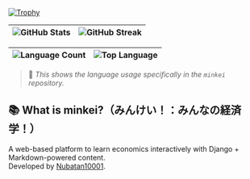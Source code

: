 [![Trophy](https://github-profile-trophy.vercel.app/?username=Nubatan10001&margin-w=10&no-frame=true)](https://github.com/ryo-ma/github-profile-trophy)

| ![GitHub Stats](https://github-readme-stats.vercel.app/api?username=Nubatan10001&show_icons=true&hide=contribs&count_private=true) | ![GitHub Streak](https://github-readme-streak-stats.herokuapp.com?user=Nubatan10001) |
|---|---|

| ![Language Count](https://img.shields.io/github/languages/count/Nubatan10001/minkei) | ![Top Language](https://img.shields.io/github/languages/top/Nubatan10001/minkei) |
|---|---|

> 📌 *This shows the language usage specifically in the `minkei` repository.*

## 📚 What is minkei?（みんけい！：みんなの経済学！）

A web-based platform to learn economics interactively with Django + Markdown-powered content.   
Developed by [Nubatan10001](https://github.com/Nubatan10001).

<!-- Add project description / usage instructions / demo link below -->
